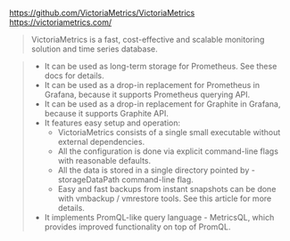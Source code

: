 https://github.com/VictoriaMetrics/VictoriaMetrics
https://victoriametrics.com/

> VictoriaMetrics is a fast, cost-effective and scalable monitoring solution and time series database.

> - It can be used as long-term storage for Prometheus. See these docs for details.
> - It can be used as a drop-in replacement for Prometheus in Grafana, because it supports Prometheus querying API.
> - It can be used as a drop-in replacement for Graphite in Grafana, because it supports Graphite API.
> - It features easy setup and operation:
>     - VictoriaMetrics consists of a single small executable without external dependencies.
>     - All the configuration is done via explicit command-line flags with reasonable defaults.
>     - All the data is stored in a single directory pointed by -storageDataPath command-line flag.
>     - Easy and fast backups from instant snapshots can be done with vmbackup / vmrestore tools. See this article for more details.
> - It implements PromQL-like query language - MetricsQL, which provides improved functionality on top of PromQL.
